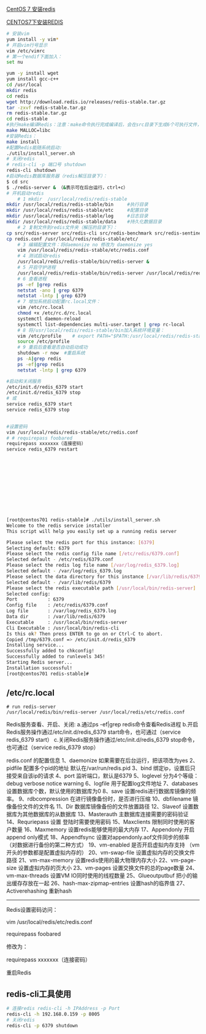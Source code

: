 [CentOS 7 安装redis](<https://blog.csdn.net/qq_40134903/article/details/88123865>)

[CENTOS7下安装REDIS](https://www.cnblogs.com/zuidongfeng/p/8032505.html)

``` bash
# 安装vim
yum install -y vim* 
# 开启vim行号显示
vim /etc/vimrc
# 第一个endif下面加入：
set nu
```

``` bash
yum -y install wget
yum install gcc-c++
cd /usr/local
mkdir redis
cd redis
wget http://download.redis.io/releases/redis-stable.tar.gz
tar -zxvf redis-stable.tar.gz
rm redis-stable.tar.gz
cd redis-stable
#执行make编译Redis：注意：make命令执行完成编译后，会在src目录下生成6个可执行文件，分别是redis-server、redis-cli、redis-benchmark、redis-check-aof、redis-check-rdb、redis-sentinel。
make MALLOC=libc
#安装Redis：
make install 
#配置Redis能随系统启动:
./utils/install_server.sh
# 关闭redis 
# redis-cli -p 端口号 shutdown
redis-cli shutdown
#启动Redis数据库服务器（redis解压目录下）：
$ cd src
$ ./redis-server & （&表示可在后台运行，ctrl+c）
# 开机启动redis
	# 1 mkdir  /usr/local/redis/redis-stable
mkdir /usr/local/redis/redis-stable/bin     #执行目录
mkdir /usr/local/redis/redis-stable/etc     #配置目录
mkdir /usr/local/redis/redis-stable/log     #日志目录
mkdir /usr/local/redis/redis-stable/data    #持久化数据目录
	# 2 复制文件到redis文件夹（解压的目录下）：
cp src/redis-server src/redis-cli src/redis-benchmark src/redis-sentinel src/redis-check-aof src/redis-check-rdb /usr/local/redis/redis-stable/bin/
cp redis.conf /usr/local/redis/redis-stable/etc/
	# 3 编辑配置文件：将daemonize no 修改为 daemonize yes
	vim /usr/local/redis/redis-stable/etc/redis.conf
	# 4 测试启动redis
	/usr/local/redis/redis-stable/bin/redis-server &
	# 5 开启守护进程
	/usr/local/redis/redis-stable/bin/redis-server /usr/local/redis/redis-stable/etc/redis.conf &
	# 6 查看进程
	ps -ef |grep redis
	netstat -ano | grep 6379
	netstat -lntp | grep 6379
	# 7 增加系统启动配置rc.local文件：
	vim /etc/rc.local
	chmod +x /etc/rc.d/rc.local
	systemctl daemon-reload
	systemctl list-dependencies multi-user.target | grep rc-local
	# 8 将/usr/local/redis/redis-stable/bin加入系统环境变量：
	vim /etc/profile	# export PATH="$PATH:/usr/local/redis/redis-stable/bin"
	source /etc/profile
	# 9 重启后查看是否自动启动成功
	shutdown -r now  #重启系统
	ps -A|grep redis
	ps -ef|grep redis
	netstat -lntp | grep 6379

#启动和关闭服务
/etc/init.d/redis_6379 start
/etc/init.d/redis_6379 stop
# 或
service redis_6379 start
service redis_6379 stop

	
#设置密码
vim /usr/local/redis/redis-stable/etc/redis.conf
# # requirepass foobared
requirepass xxxxxxx（连接密码）
service redis_6379 restart







	





```

``` bash
[root@centos701 redis-stable]# ./utils/install_server.sh
Welcome to the redis service installer
This script will help you easily set up a running redis server

Please select the redis port for this instance: [6379]
Selecting default: 6379
Please select the redis config file name [/etc/redis/6379.conf]
Selected default - /etc/redis/6379.conf
Please select the redis log file name [/var/log/redis_6379.log]
Selected default - /var/log/redis_6379.log
Please select the data directory for this instance [/var/lib/redis/6379]
Selected default - /var/lib/redis/6379
Please select the redis executable path [/usr/local/bin/redis-server]
Selected config:
Port           : 6379
Config file    : /etc/redis/6379.conf
Log file       : /var/log/redis_6379.log
Data dir       : /var/lib/redis/6379
Executable     : /usr/local/bin/redis-server
Cli Executable : /usr/local/bin/redis-cli
Is this ok? Then press ENTER to go on or Ctrl-C to abort.
Copied /tmp/6379.conf => /etc/init.d/redis_6379
Installing service...
Successfully added to chkconfig!
Successfully added to runlevels 345!
Starting Redis server...
Installation successful!
[root@centos701 redis-stable]#

```



## /etc/rc.local

```
# run redis-server
/usr/local/redis/bin/redis-server /usr/local/redis/etc/redis.conf
```

Redis服务查看、开启、关闭:
a.通过ps -ef|grep redis命令查看Redis进程
b.开启Redis服务操作通过/etc/init.d/redis_6379 start命令，也可通过（service redis_6379 start）
c.关闭Redis服务操作通过/etc/init.d/redis_6379 stop命令，也可通过（service redis_6379 stop）

 

redis.conf 的配置信息
1、daemonize 如果需要在后台运行，把该项改为yes
2、pidfile 配置多个pid的地址 默认在/var/run/redis.pid
3、bind 绑定ip，设置后只接受来自该ip的请求
4、port 监听端口，默认是6379
5、loglevel 分为4个等级：debug verbose notice warning
6、logfile 用于配置log文件地址
7、databases 设置数据库个数，默认使用的数据库为0
8、save 设置redis进行数据库镜像的频率。
9、rdbcompression 在进行镜像备份时，是否进行压缩
10、dbfilename 镜像备份文件的文件名
11、Dir 数据库镜像备份的文件放置路径
12、Slaveof 设置数据库为其他数据库的从数据库
13、Masterauth 主数据库连接需要的密码验证
14、Requriepass 设置 登陆时需要使用密码
15、Maxclients 限制同时使用的客户数量
16、Maxmemory 设置redis能够使用的最大内存
17、Appendonly 开启append only模式
18、Appendfsync 设置对appendonly.aof文件同步的频率（对数据进行备份的第二种方式）
19、vm-enabled 是否开启虚拟内存支持 （vm开头的参数都是配置虚拟内存的）
20、vm-swap-file 设置虚拟内存的交换文件路径
21、vm-max-memory 设置redis使用的最大物理内存大小
22、vm-page-size 设置虚拟内存的页大小
23、vm-pages 设置交换文件的总的page数量
24、vm-max-threads 设置VM IO同时使用的线程数量
25、Glueoutputbuf 把小的输出缓存存放在一起
26、hash-max-zipmap-entries 设置hash的临界值
27、Activerehashing 重新hash

 

------------------------------------------------------------------------------------------------------------------------

Redis设置密码访问：

vim /usr/local/redis/etc/redis.conf

requirepass foobared

修改为：

requirepass xxxxxxx（连接密码）

重启Redis

## redis-cli工具使用

``` bash
# 连接redis redis-cli -h IPAddress -p Port
redis-cli -h 192.168.0.159 -p 8005
# 关闭redis
redis-cli -p 6379 shutdown


```



